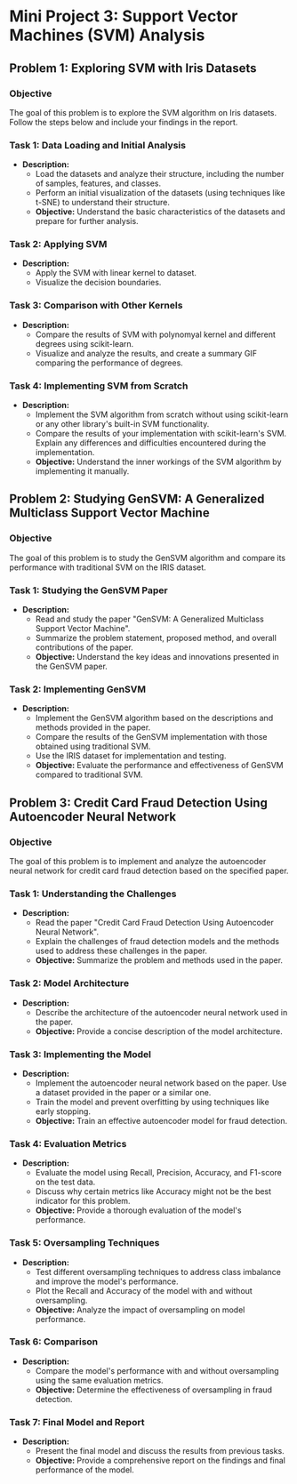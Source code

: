 # Mini Project 3: Support Vector Machines (SVM) Analysis

## Problem 1: Exploring SVM with Iris Datasets

### Objective
The goal of this problem is to explore the SVM algorithm on Iris datasets. Follow the steps below and include your findings in the report.

### Task 1: Data Loading and Initial Analysis
- **Description:**
  - Load the datasets and analyze their structure, including the number of samples, features, and classes.
  - Perform an initial visualization of the datasets (using techniques like t-SNE) to understand their structure.
  - **Objective:** Understand the basic characteristics of the datasets and prepare for further analysis.

### Task 2: Applying SVM 
- **Description:**
  - Apply the SVM with linear kernel to dataset.
  - Visualize the decision boundaries.

### Task 3: Comparison with Other Kernels
- **Description:**
  - Compare the results of SVM with polynomyal kernel and different degrees using scikit-learn.
  - Visualize and analyze the results, and create a summary GIF comparing the performance of degrees.

### Task 4: Implementing SVM from Scratch
- **Description:**
  - Implement the SVM algorithm from scratch without using scikit-learn or any other library's built-in SVM functionality.
  - Compare the results of your implementation with scikit-learn's SVM. Explain any differences and difficulties encountered during the implementation.
  - **Objective:** Understand the inner workings of the SVM algorithm by implementing it manually.

## Problem 2: Studying GenSVM: A Generalized Multiclass Support Vector Machine

### Objective
The goal of this problem is to study the GenSVM algorithm and compare its performance with traditional SVM on the IRIS dataset.

### Task 1: Studying the GenSVM Paper
- **Description:**
  - Read and study the paper "GenSVM: A Generalized Multiclass Support Vector Machine".
  - Summarize the problem statement, proposed method, and overall contributions of the paper.
  - **Objective:** Understand the key ideas and innovations presented in the GenSVM paper.

### Task 2: Implementing GenSVM
- **Description:**
  - Implement the GenSVM algorithm based on the descriptions and methods provided in the paper.
  - Compare the results of the GenSVM implementation with those obtained using traditional SVM.
  - Use the IRIS dataset for implementation and testing.
  - **Objective:** Evaluate the performance and effectiveness of GenSVM compared to traditional SVM.

## Problem 3: Credit Card Fraud Detection Using Autoencoder Neural Network

### Objective
The goal of this problem is to implement and analyze the autoencoder neural network for credit card fraud detection based on the specified paper.

### Task 1: Understanding the Challenges
- **Description:**
  - Read the paper "Credit Card Fraud Detection Using Autoencoder Neural Network".
  - Explain the challenges of fraud detection models and the methods used to address these challenges in the paper.
  - **Objective:** Summarize the problem and methods used in the paper.

### Task 2: Model Architecture
- **Description:**
  - Describe the architecture of the autoencoder neural network used in the paper.
  - **Objective:** Provide a concise description of the model architecture.

### Task 3: Implementing the Model
- **Description:**
  - Implement the autoencoder neural network based on the paper. Use a dataset provided in the paper or a similar one.
  - Train the model and prevent overfitting by using techniques like early stopping.
  - **Objective:** Train an effective autoencoder model for fraud detection.

### Task 4: Evaluation Metrics
- **Description:**
  - Evaluate the model using Recall, Precision, Accuracy, and F1-score on the test data.
  - Discuss why certain metrics like Accuracy might not be the best indicator for this problem.
  - **Objective:** Provide a thorough evaluation of the model's performance.

### Task 5: Oversampling Techniques
- **Description:**
  - Test different oversampling techniques to address class imbalance and improve the model's performance.
  - Plot the Recall and Accuracy of the model with and without oversampling.
  - **Objective:** Analyze the impact of oversampling on model performance.

### Task 6: Comparison
- **Description:**
  - Compare the model's performance with and without oversampling using the same evaluation metrics.
  - **Objective:** Determine the effectiveness of oversampling in fraud detection.

### Task 7: Final Model and Report
- **Description:**
  - Present the final model and discuss the results from previous tasks.
  - **Objective:** Provide a comprehensive report on the findings and final performance of the model.

